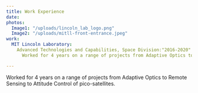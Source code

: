```yaml
---
title: Work Experience
date: 
photos:
  Image1: "/uploads/lincoln_lab_logo.png"
  Image2: "/uploads/mitll-front-entrance.jpeg"
work: 
  MIT Lincoln Laboratory:
    Advanced Technologies and Capabilities, Space Division:"2016-2020"
      Worked for 4 years on a range of projects from Adaptive Optics to Remote Sensing to Attitude Control of pico-satellites.

---
```

Worked for 4 years on a range of projects from Adaptive Optics to Remote Sensing to Attitude Control of pico-satellites.
